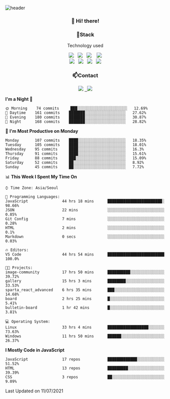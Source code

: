 ![header](https://capsule-render.vercel.app/api?type=waving&color=gradient&height=200&text=Che-ri&fontAlign=70&fontAlignY=40&animation=twinkling)

<h3 align="center">👋 Hi! there!</h3>

<h3 align="center">📌Stack</h3>
<p align="center">Technology used</p>
<div align="center"><img src="https://img.shields.io/badge/HTML5-e74c3c?style=flat-square&logo=HTML5&logoColor=white"></img> &nbsp <img src="https://img.shields.io/badge/CSS3-0A84FF?style=flat-square&logo=CSS3&logoColor=white"></img>  &nbsp <img src="https://img.shields.io/badge/SCSS-fd79a8?style=flat-square&logo=Sass&logoColor=white"/></a>&nbsp  &nbsp <img src="https://img.shields.io/badge/styled%2Dcomponents-DB7093?style=flat-square&logo=styled%2Dcomponents&logoColor=white"/></a>
<br><img src="https://img.shields.io/badge/JavaScript-FFCD11?style=flat-square&logo=JavaScript&logoColor=white"></img> &nbsp <img src="https://img.shields.io/badge/React-00BCF6?style=flat-square&logo=React&logoColor=white"></img> &nbsp <img src="https://img.shields.io/badge/Redux-764ABC?style=flat-square&logo=Redux&logoColor=white"/></a> &nbsp <img src="https://img.shields.io/badge/jQuery-3655FF?style=flat-square&logo=jQuery&logoColor=white"></img></div>

<h3 align="center">📫Contact</h3>
<div align="center"><a href="https://cheri.tistory.com/"><img src="https://img.shields.io/badge/Cheri-AD29B6?style=flat-square&logo=Tidal&logoColor=white"/></a> <a href="rnjs1135@gmail.com"> &nbsp <img src="https://img.shields.io/badge/Gmail-EA4335?style=flat-square&logo=Gmail&logoColor=white"/></a></div>

<!--START_SECTION:waka-->
**I'm a Night 🦉** 

```text
🌞 Morning    74 commits     ███░░░░░░░░░░░░░░░░░░░░░░   12.69% 
🌆 Daytime    161 commits    ███████░░░░░░░░░░░░░░░░░░   27.62% 
🌃 Evening    180 commits    ███████░░░░░░░░░░░░░░░░░░   30.87% 
🌙 Night      168 commits    ███████░░░░░░░░░░░░░░░░░░   28.82%

```
📅 **I'm Most Productive on Monday** 

```text
Monday       107 commits    ████░░░░░░░░░░░░░░░░░░░░░   18.35% 
Tuesday      105 commits    ████░░░░░░░░░░░░░░░░░░░░░   18.01% 
Wednesday    95 commits     ████░░░░░░░░░░░░░░░░░░░░░   16.3% 
Thursday     91 commits     ████░░░░░░░░░░░░░░░░░░░░░   15.61% 
Friday       88 commits     ███░░░░░░░░░░░░░░░░░░░░░░   15.09% 
Saturday     52 commits     ██░░░░░░░░░░░░░░░░░░░░░░░   8.92% 
Sunday       45 commits     ██░░░░░░░░░░░░░░░░░░░░░░░   7.72%

```


📊 **This Week I Spent My Time On** 

```text
⌚︎ Time Zone: Asia/Seoul

💬 Programming Languages: 
JavaScript               44 hrs 18 mins      ████████████████████████░   98.66% 
JSON                     22 mins             ░░░░░░░░░░░░░░░░░░░░░░░░░   0.85% 
Git Config               7 mins              ░░░░░░░░░░░░░░░░░░░░░░░░░   0.28% 
HTML                     2 mins              ░░░░░░░░░░░░░░░░░░░░░░░░░   0.1% 
Markdown                 0 secs              ░░░░░░░░░░░░░░░░░░░░░░░░░   0.03%

🔥 Editors: 
VS Code                  44 hrs 54 mins      █████████████████████████   100.0%

🐱‍💻 Projects: 
image-community          17 hrs 50 mins      ██████████░░░░░░░░░░░░░░░   39.72% 
gallery                  15 hrs 3 mins       ████████░░░░░░░░░░░░░░░░░   33.53% 
sparta_react_advanced    6 hrs 35 mins       ███░░░░░░░░░░░░░░░░░░░░░░   14.68% 
board                    2 hrs 25 mins       █░░░░░░░░░░░░░░░░░░░░░░░░   5.41% 
bulletin-board           1 hr 42 mins        █░░░░░░░░░░░░░░░░░░░░░░░░   3.81%

💻 Operating System: 
Linux                    33 hrs 4 mins       ██████████████████░░░░░░░   73.63% 
Windows                  11 hrs 50 mins      ██████░░░░░░░░░░░░░░░░░░░   26.37%

```

**I Mostly Code in JavaScript** 

```text
JavaScript               17 repos            █████████████░░░░░░░░░░░░   51.52% 
HTML                     13 repos            █████████░░░░░░░░░░░░░░░░   39.39% 
CSS                      3 repos             ██░░░░░░░░░░░░░░░░░░░░░░░   9.09%

```



 Last Updated on 11/07/2021
<!--END_SECTION:waka-->
